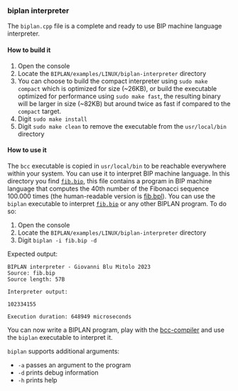 ### biplan interpreter
The `biplan.cpp` file is a complete and ready to use BIP machine language interpreter.

#### How to build it
1. Open the console
2. Locate the `BIPLAN/examples/LINUX/biplan-interpreter` directory
3. You can choose to build the compact interpreter using `sudo make compact` which is optimized for size (~26KB), or build the executable optimized for performance using `sudo make fast`, the resulting binary will be larger in size (~82KB) but around twice as fast if compared to the `compact` target. 
4. Digit `sudo make install`
5. Digit `sudo make clean` to remove the executable from the `usr/local/bin` directory

#### How to use it
The `bcc` executable is copied in `usr/local/bin` to be reachable everywhere within your system. You can use it to interpret BIP machine language. In this directory you find [`fib.bip`](fib.bip), this file contains a program in BIP machine language that computes the 40th number of the Fibonacci sequence 100.000 times (the human-readable version is [fib.bpl](../bcc-compiler/fib.bpl)). You can use the `biplan` executable to interpret [`fib.bip`](fib.bip) or any other BIPLAN program. To do so:

1. Open the console
2. Locate the `BIPLAN/examples/LINUX/biplan-interpreter` directory
3. Digit `biplan -i fib.bip -d`

Expected output:
```
BIPLAN interpreter - Giovanni Blu Mitolo 2023 
Source: fib.bip
Source length: 57B 

Interpreter output: 

102334155

Execution duration: 648949 microseconds 
```

You can now write a BIPLAN program, play with the [bcc-compiler](../bcc-compiler) and use the `biplan` executable to interpret it. 

`biplan` supports additional arguments:
- `-a` passes an argument to the program
- `-d` prints debug information
- `-h` prints help 
